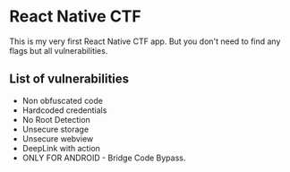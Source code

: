 # React Native CTF
This is my very first React Native CTF app. But you don't need to find any flags but all vulnerabilities. 

## List of vulnerabilities 
* Non obfuscated code
* Hardcoded credentials
* No Root Detection
* Unsecure storage
* Unsecure webview
* DeepLink with action
* ONLY FOR ANDROID - Bridge Code Bypass.